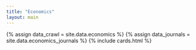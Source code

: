 ```yaml
---
title: "Economics"
layout: main
---
```


{% assign data_crawl = site.data.economics %} 
{% assign data_journals = site.data.economics_journals %} 
{% include cards.html %}
